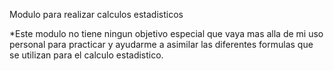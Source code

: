 Modulo para realizar calculos estadisticos 

*Este modulo no tiene ningun objetivo especial que vaya mas alla de mi uso personal para practicar y ayudarme a asimilar las diferentes formulas que se utilizan para el calculo estadistico.